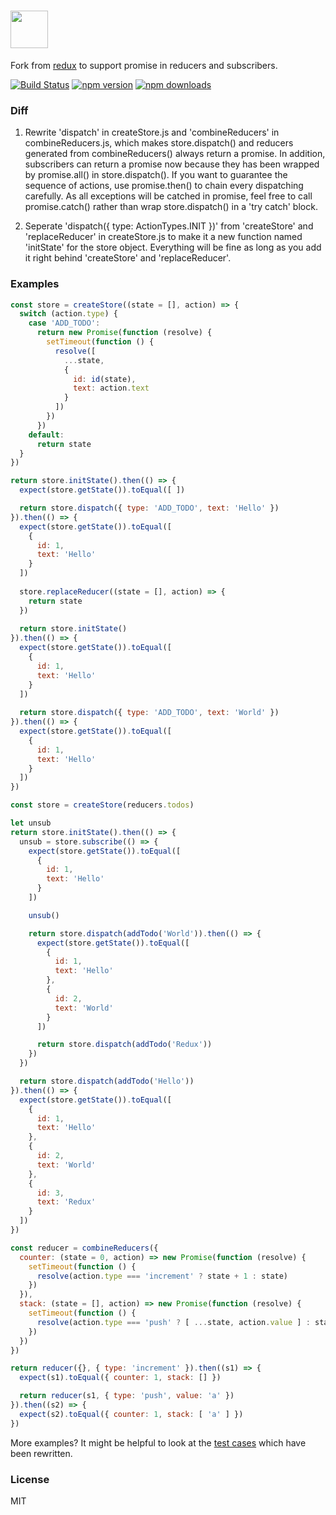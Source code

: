 # <a href='http://redux.js.org'><img src='https://camo.githubusercontent.com/f28b5bc7822f1b7bb28a96d8d09e7d79169248fc/687474703a2f2f692e696d6775722e636f6d2f4a65567164514d2e706e67' height='60'></a>

Fork from [redux](https://github.com/reactjs/redux) to support promise in reducers and subscribers.

[![Build Status](https://travis-ci.org/ChieveiT/redux.svg?branch=coeus-redux)](https://travis-ci.org/ChieveiT/redux)
[![npm version](https://img.shields.io/npm/v/coeus-redux.svg?style=flat-square)](https://www.npmjs.com/package/coeus-redux)
[![npm downloads](https://img.shields.io/npm/dm/coeus-redux.svg?style=flat-square)](https://www.npmjs.com/package/coeus-redux)

### Diff

1. Rewrite 'dispatch' in createStore.js and 'combineReducers' in combineReducers.js, which makes store.dispatch() and reducers generated from combineReducers() always return a promise. In addition, subscribers can return a promise now because they has been wrapped by promise.all() in store.dispatch(). If you want to guarantee the sequence of actions, use promise.then() to chain every dispatching carefully. As all exceptions will be catched in promise, feel free to call promise.catch() rather than wrap store.dispatch() in a 'try catch' block. 

2. Seperate 'dispatch({ type: ActionTypes.INIT })' from 'createStore' and 'replaceReducer' in createStore.js to make it a new function named 'initState' for the store object. Everything will be fine as long as you add it right behind 'createStore' and 'replaceReducer'.

### Examples

```javascript
const store = createStore((state = [], action) => {
  switch (action.type) {
    case 'ADD_TODO':
      return new Promise(function (resolve) {
        setTimeout(function () {
          resolve([
            ...state, 
            {
              id: id(state),
              text: action.text
            }
          ])
        })
      })
    default:
      return state
  }
})

return store.initState().then(() => {
  expect(store.getState()).toEqual([ ])

  return store.dispatch({ type: 'ADD_TODO', text: 'Hello' })
}).then(() => {
  expect(store.getState()).toEqual([
    {
      id: 1,
      text: 'Hello'
    }
  ])
  
  store.replaceReducer((state = [], action) => {
    return state
  })
  
  return store.initState()
}).then(() => {
  expect(store.getState()).toEqual([
    {
      id: 1,
      text: 'Hello'
    }
  ])
  
  return store.dispatch({ type: 'ADD_TODO', text: 'World' })
}).then(() => {
  expect(store.getState()).toEqual([
    {
      id: 1,
      text: 'Hello'
    }
  ])
})
```

```javascript
const store = createStore(reducers.todos)

let unsub
return store.initState().then(() => {
  unsub = store.subscribe(() => {
    expect(store.getState()).toEqual([
      {
        id: 1,
        text: 'Hello'
      }
    ])

    unsub()

    return store.dispatch(addTodo('World')).then(() => {
      expect(store.getState()).toEqual([
        {
          id: 1,
          text: 'Hello'
        },
        {
          id: 2,
          text: 'World'
        }
      ])

      return store.dispatch(addTodo('Redux'))
    })
  })

  return store.dispatch(addTodo('Hello'))
}).then(() => {
  expect(store.getState()).toEqual([
    {
      id: 1,
      text: 'Hello'
    },
    {
      id: 2,
      text: 'World'
    },
    {
      id: 3,
      text: 'Redux'
    }
  ])
})
```

```javascript
const reducer = combineReducers({
  counter: (state = 0, action) => new Promise(function (resolve) {
    setTimeout(function () {
      resolve(action.type === 'increment' ? state + 1 : state)
    })
  }),
  stack: (state = [], action) => new Promise(function (resolve) {
    setTimeout(function () {
      resolve(action.type === 'push' ? [ ...state, action.value ] : state)
    })
  })
})

return reducer({}, { type: 'increment' }).then((s1) => {
  expect(s1).toEqual({ counter: 1, stack: [] })

  return reducer(s1, { type: 'push', value: 'a' })
}).then((s2) => {
  expect(s2).toEqual({ counter: 1, stack: [ 'a' ] })
})
```

More examples? It might be helpful to look at the [test cases](https://github.com/ChieveiT/redux/tree/coeus-redux/test) which have been rewritten.

### License

MIT
